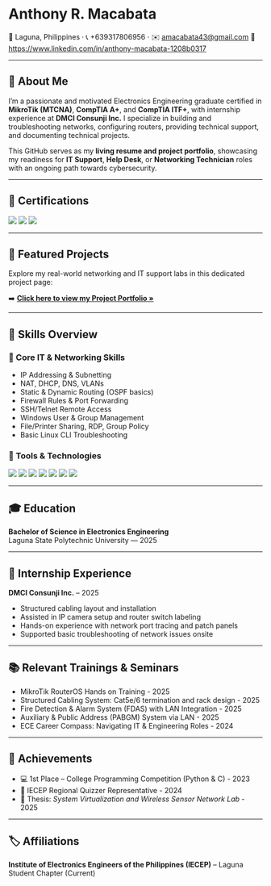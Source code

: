 # Anthony R. Macabata

📍 Laguna, Philippines · 📞 +639317806956 · ✉️ amacabata43@gmail.com
🔗 https://www.linkedin.com/in/anthony-macabata-1208b0317

---

## 👋 About Me

I’m a passionate and motivated Electronics Engineering graduate certified in **MikroTik (MTCNA)**, **CompTIA A+**, and **CompTIA ITF+**, with internship experience at **DMCI Consunji Inc.**  I specialize in building and troubleshooting networks, configuring routers, providing technical support, and documenting technical projects.  

This GitHub serves as my **living resume and project portfolio**, showcasing my readiness for **IT Support**, **Help Desk**, or **Networking Technician** roles with an ongoing path towards cybersecurity.

---

## 🧾 Certifications

<p align="left">
  <img src="https://img.shields.io/badge/MTCNA-MikroTik-orange?style=for-the-badge&logo=mikrotik&logoColor=white" />
  <img src="https://img.shields.io/badge/CompTIA%20A%2B-Certified-blue?style=for-the-badge&logo=comptia&logoColor=white" />
  <img src="https://img.shields.io/badge/CompTIA%20ITF%2B-Beginner-green?style=for-the-badge&logo=comptia&logoColor=white" />
</p>

---

## 📂 Featured Projects

Explore my real-world networking and IT support labs in this dedicated project page:

➡️ **[Click here to view my Project Portfolio »](https://github.com/yourusername/projects-page)**

---

## 💼 Skills Overview

### 🧠 Core IT & Networking Skills

- IP Addressing & Subnetting  
- NAT, DHCP, DNS, VLANs  
- Static & Dynamic Routing (OSPF basics)  
- Firewall Rules & Port Forwarding  
- SSH/Telnet Remote Access  
- Windows User & Group Management  
- File/Printer Sharing, RDP, Group Policy  
- Basic Linux CLI Troubleshooting  

### 🧰 Tools & Technologies

<p>
  <img src="https://img.shields.io/badge/MikroTik-CC241D?style=flat&logo=mikrotik&logoColor=white" />
  <img src="https://img.shields.io/badge/GNS3-336699?style=flat&logo=gns3&logoColor=white" />
  <img src="https://img.shields.io/badge/VMware-607078?style=flat&logo=vmware&logoColor=white" />
  <img src="https://img.shields.io/badge/VirtualBox-183A61?style=flat&logo=virtualbox&logoColor=white" />
  <img src="https://img.shields.io/badge/Wireshark-1679A7?style=flat&logo=wireshark&logoColor=white" />
  <img src="https://img.shields.io/badge/PowerShell-012456?style=flat&logo=powershell&logoColor=white" />
  <img src="https://img.shields.io/badge/GitHub-000000?style=flat&logo=github&logoColor=white" />
</p>

---

## 🎓 Education

**Bachelor of Science in Electronics Engineering**  
Laguna State Polytechnic University — 2025

---

## 🏢 Internship Experience

**DMCI Consunji Inc.** – 2025  
- Structured cabling layout and installation 
- Assisted in IP camera setup and router switch labeling  
- Hands-on experience with network port tracing and patch panels  
- Supported basic troubleshooting of network issues onsite  

---

## 📚 Relevant Trainings & Seminars

- MikroTik RouterOS Hands on Training - 2025
- Structured Cabling System: Cat5e/6 termination and rack design - 2025 
- Fire Detection & Alarm System (FDAS) with LAN Integration - 2025 
- Auxiliary & Public Address (PABGM) System via LAN - 2025
- ECE Career Compass: Navigating IT & Engineering Roles - 2024

---

## 🏅 Achievements

- 💻 1st Place – College Programming Competition (Python & C) - 2023
- 🧠 IECEP Regional Quizzer Representative - 2024
- 📘 Thesis: *System Virtualization and Wireless Sensor Network Lab* - 2025

---

## 🏷 Affiliations

**Institute of Electronics Engineers of the Philippines (IECEP)** – Laguna Student Chapter (Current)
